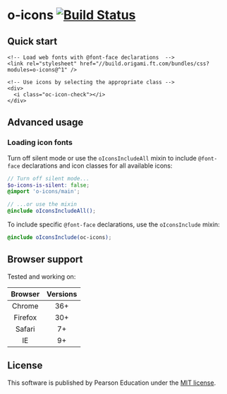 # o-icons [![Build Status](https://travis-ci.org/Pearson-Higher-Ed/o-icons.svg)](https://travis-ci.org/Pearson-Higher-Ed/o-icons)

## Quick start

```
<!-- Load web fonts with @font-face declarations  -->
<link rel="stylesheet" href="//build.origami.ft.com/bundles/css?modules=o-icons@^1" />

<!-- Use icons by selecting the appropriate class -->
<div>
  <i class="oc-icon-check"></i>
</div>

```

## Advanced usage

### Loading icon fonts

Turn off silent mode or use the `oIconsIncludeAll` mixin to include `@font-face` declarations and icon classes for all available icons:

```scss
// Turn off silent mode...
$o-icons-is-silent: false;
@import 'o-icons/main';

// ...or use the mixin
@include oIconsIncludeAll();
```

To include specific `@font-face` declarations, use the `oIconsInclude` mixin:

```scss
@include oIconsInclude(oc-icons);
```

## Browser support

Tested and working on:

|  Browser   | Versions                  |
|:----------:|:-------------------------:|
|   Chrome   |   36+                     |
|   Firefox  |   30+                     |
|   Safari   |   7+                      |
|   IE       |   9+                      |

## License

This software is published by Pearson Education under the [MIT license](LICENSE).
